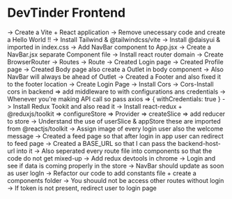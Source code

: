 # DevTinder Frontend

-> Create a Vite + React application
-> Remove unecessary code and create a Hello World !!
-> Install Tailwind & @tailwindcss/vite
-> Install @daisyui & imported in index.css
-> Add NavBar component to App.jsx
-> Create a NavBar.jsx separate Component file
-> Install react router domain
-> Create BrowserRouter -> Routes -> Route
-> Created Login page
-> Created Profile page
-> Created Body page also create a Outlet in body component
-> Also NavBar will always be ahead of Outlet
-> Created a Footer and also fixed it to the footer location
-> Create Login Page
-> Install Cors
-> Cors-Install cors in backend => add middleware to with configurations ans credentials
-> Whenever you're making API call so pass axios => { withCredentials: true }
-> Install Redux Tookit and also read it
-> Install react-redux + @reduxjs/toolkit
=> configureStore => Provider => createSlice => add reducer to store
-> Understand the use of userSlice & appStore these are imported from @reactjs/toolkit
-> Assign image of every login user also the welcome message
-> Created a feed page so that after login in app user can redirect to feed page
-> Created a BASE_URL so that I can pass the backend-host-url into it
-> Also seperated every route file into components so that the code do not get mixed-up
-> Add redux devtools in chrome
-> Login and see if data is coming properly in the store
-> NavBar should update as soon as user logIn
-> Refactor our code to add constants file + create a components folder
-> You shouuld not be access other routes without login
-> If token is not present, redirect user to login page